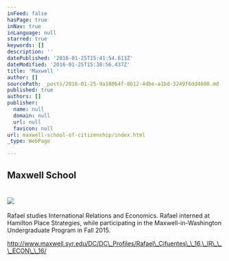 ```yaml
---
inFeed: false
hasPage: true
inNav: true
inLanguage: null
starred: true
keywords: []
description: ''
datePublished: '2016-01-25T15:41:54.613Z'
dateModified: '2016-01-25T15:38:56.437Z'
title: 'Maxwell '
author: []
sourcePath: _posts/2016-01-25-9a180b4f-8b12-4dbe-a1bd-3249f6dd4608.md
published: true
authors: []
publisher:
  name: null
  domain: null
  url: null
  favicon: null
url: maxwell-school-of-citizenship/index.html
_type: WebPage

---
```

## Maxwell School

# ![](https://s3-us-west-2.amazonaws.com/the-grid-img/p/a39b4dc957f5bfd73fdd5e1604c4b3f69d4da608.jpg)

Rafael studies International Relations and Economics. Rafael interned at Hamilton Place Strategies, while participating in the Maxwell-in-Washington Undergraduate Program in Fall 2015\.

http://www.maxwell.syr.edu/DC/DC\_Profiles/Rafael\_Cifuentes\_\_16,\_IR\_\_\_ECON\_\_16/